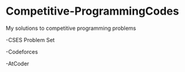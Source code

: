 # Competitive-ProgrammingCodes
My solutions to competitive programming problems

  -CSES Problem Set
  
  -Codeforces
  
  -AtCoder
